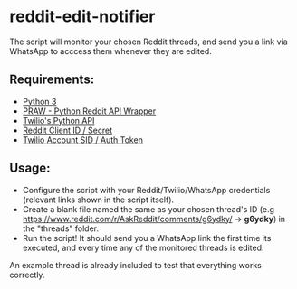 # reddit-edit-notifier

The script will monitor your chosen Reddit threads, and send you a link via WhatsApp to acccess them whenever they are edited.

## Requirements:
* [Python 3](https://www.python.org/])
* [PRAW - Python Reddit API Wrapper](https://praw.readthedocs.io/en/latest/)
* [Twilio's Python API](https://www.twilio.com/docs/libraries/python)
* [Reddit Client ID / Secret](https://github.com/reddit-archive/reddit/wiki/oauth2)
* [Twilio Account SID / Auth Token](https://www.twilio.com/console)

## Usage:
* Configure the script with your Reddit/Twilio/WhatsApp credentials (relevant links shown in the script itself).
* Create a blank file named the same as your chosen thread's ID (e.g https://www.reddit.com/r/AskReddit/comments/g6ydky/ -> **g6ydky**) in the "threads" folder.
* Run the script! It should send you a WhatsApp link the first time its executed, and every time any of the monitored threads is edited.


An example thread is already included to test that everything works correctly.
